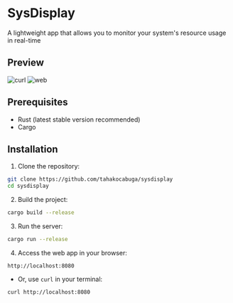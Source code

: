 # SysDisplay
A lightweight app that allows you to monitor your system's resource usage in real-time

## Preview
![curl](https://media.discordapp.net/attachments/396643431327465472/1104372425841459251/image.png?width=377&height=467)
![web](https://media.discordapp.net/attachments/396643431327465472/1104372694994124850/image.png?width=395&height=468)

## Prerequisites
- Rust (latest stable version recommended)
- Cargo

## Installation
1. Clone the repository:
```bash
git clone https://github.com/tahakocabuga/sysdisplay
cd sysdisplay
```
2. Build the project:
```bash
cargo build --release
```
3. Run the server:
```bash
cargo run --release
```
4. Access the web app in your browser:
```
http://localhost:8080
```
- Or, use `curl` in your terminal:
```bash
curl http://localhost:8080
```

